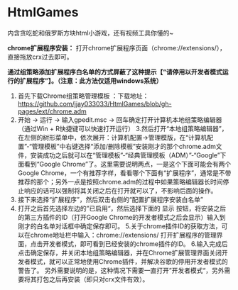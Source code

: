 # HtmlGames
内含贪吃蛇和俄罗斯方块html小游戏，还有视频工具你懂的~

<b>chrome扩展程序安装：</b>
打开chrome扩展程序页面（chrome://extensions/），直接拖放crx过去即可。

<b>通过组策略添加扩展程序白名单的方式屏蔽了这种提示【“请停用以开发者模式运行的扩展程序”】。（注意：此方法仅适用windows系统）</b>
1. 首先下载Chrome组策略管理模板 ：下载地址：https://github.com/jjay033033/HtmlGames/blob/gh-pages/ext/chrome.adm 
2. 开始 -> 运行 -> 输入gpedit.msc -> 回车确定打开计算机本地组策略编辑器（通过Win + R快捷键可以快速打开运行）
3.然后打开“本地组策略编辑器”，在左侧的树形菜单中，依次展开：计算机配置->管理模版，在“计算机配置”-“管理模板”中右键选择“添加/删除模板”安装刚才的那个chrome.adm文件，安装成功之后就可以在“管理模板”-“经典管理模板（ADM）”-“Google”下面看到“Google Chrome”了。这里需要说明两点，一是这个下面可能会有两个Google Chrome，一个有推荐字样，看看哪个下面有“扩展程序”，通常是不带推荐的那个；另外一点是按照chrome.adm的过程中如果策略编辑器长时间停止响应的话可以强制将其关闭之后在打开就可以了，不影响后面的操作。 
3. 接下来选择“扩展程序”，然后双击右侧的“配置扩展程序安装白名单”
4. 打开之后首先选择左边的”已启用“，然后选择下面的 显示 按钮，将安装之后的第三方插件的ID（打开Google Chrome的开发者模式之后会显示）输入到刚才的白名单对话框中确定保存即可。
5.关于chrome插件ID的获取方法，可以在chrome地址栏中输入：chrome://extensions/ 打开扩展程序的管理界面，点击开发者模式，即可看到已经安装的chrome插件的ID。
6.输入完成后点击确定保存，并关闭本地组策略编辑器，并在Chrome扩展管理界面关闭开发者模式，就可以正常地使用Chrome插件，并解决谷歌的停用开发者模式的警告了。
另外需要说明的是，这种情况下需要一直打开”开发者模式“，另外需要将其打包之后再安装（即只对crx文件有效）。
